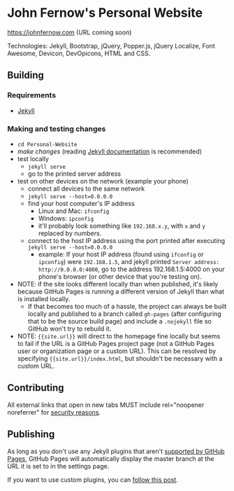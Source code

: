 # John Fernow's Personal Website

https://johnfernow.com (URL coming soon)

Technologies: Jekyll, Bootstrap, jQuery, Popper.js, jQuery Localize, Font Awesome,
Devicon, DevOpicons, HTML and CSS.

## Building
### Requirements
* [Jekyll](https://jekyllrb.com/docs/installation/)

### Making and testing changes
* `cd Personal-Website`
* _make changes_ (reading [Jekyll documentation](https://jekyllrb.com/docs/)
is recommended)
* test locally
  * `jekyll serve`
  * go to the printed server address
* test on other devices on the network (example your phone)
  * connect all devices to the same network
  *  `jekyll serve --host=0.0.0.0`
  * find your host computer's IP address
    * Linux and Mac: `ifconfig`
    * Windows: `ipconfig`
    * it'll probably look something like `192.168.x.y`, with `x` and `y` replaced
    by numbers.
  * connect to the host IP address using the port printed after executing
  `jekyll serve --host=0.0.0.0`
    * example: If your host IP address (found using `ifconfig` or `ipconfig`)
    were `192.168.1.5`, and jekyll printed `Server address: http://0.0.0.0:4000`,
    go to the address 192.168.1.5:4000 on your phone's browser (or other device
    that you're testing on).
* NOTE: if the site looks different locally than when published, it's likely
because GitHub Pages is running a different version of Jekyll than what is
installed locally.
  * If that becomes too much of a hassle, the project can always be built
  locally and published to a branch called `gh-pages` (after configuring that to be
  the source build page) and include a `.nojekyll` file so GitHub won't try to
  rebuild it.
* NOTE: `{{site.url}}` will direct to the homepage fine locally but seems to fail
if the URL is a GitHub Pages project page (not a GitHub Pages user or
organization page or a custom URL). This can be resolved by specifying
`{{site.url}}/index.html`, but shouldn't be necessary with a custom URL.

## Contributing
All external links that open in new tabs MUST include rel="noopener noreferrer"
for [security
reasons](https://developers.google.com/web/tools/lighthouse/audits/noopener).

## Publishing
As long as you don't use any Jekyll plugins that aren't [supported by GitHub
Pages](https://pages.github.com/versions/), GitHub Pages will automatically
display the master branch at the URL it is set to in the settings page.

If you want to use custom plugins, you can [follow this post](https://stackoverflow.com/questions/28249255/how-do-i-configure-github-to-use-non-supported-jekyll-site-plugins/28252200#28252200).
